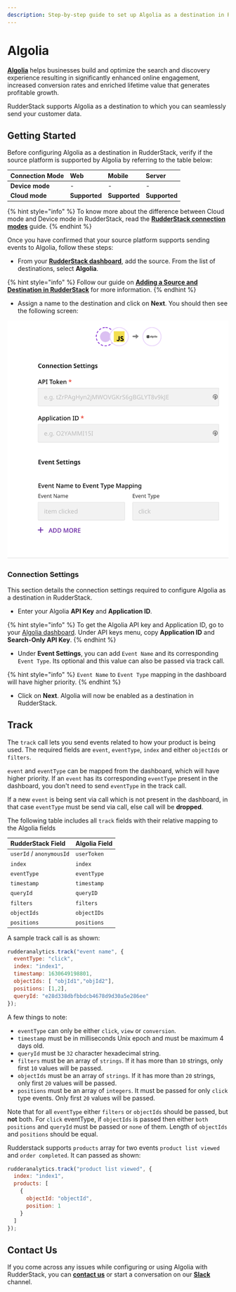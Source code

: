 ```yaml
---
description: Step-by-step guide to set up Algolia as a destination in RudderStack.
---
```


# Algolia

[**Algolia**](https://www.algolia.com/) helps businesses build and optimize the search and discovery experience resulting in significantly enhanced online engagement, increased conversion rates and enriched lifetime value that generates profitable growth.

RudderStack supports Algolia as a destination to which you can seamlessly send your customer data.

## Getting Started

Before configuring Algolia as a destination in RudderStack, verify if the source platform is supported by Algolia by referring to the table below:

| **Connection Mode** | **Web** | **Mobile** | **Server** |
| :--- | :--- | :--- | :--- |
| **Device mode** | - | - | - |
| **Cloud** **mode** | **Supported** | **Supported** | **Supported** |

{% hint style="info" %}
To know more about the difference between Cloud mode and Device mode in RudderStack, read the [**RudderStack connection modes**](https://docs.rudderstack.com/get-started/rudderstack-connection-modes) guide.
{% endhint %}

Once you have confirmed that your source platform supports sending events to Algolia, follow these steps:

* From your [**RudderStack dashboard**](https://app.rudderstack.com/), add the source. From the list of destinations, select **Algolia**.

{% hint style="info" %}
Follow our guide on [**Adding a Source and Destination in RudderStack**](https://docs.rudderstack.com/how-to-guides/adding-source-and-destination-rudderstack) for more information.
{% endhint %}

* Assign a name to the destination and click on **Next**. You should then see the following screen:

![Algolia Connection Settings](../../.gitbook/assets/Algolia.png)

### Connection Settings

This section details the connection settings required to configure Algolia as a destination in RudderStack.

* Enter your Algolia **API Key** and **Application ID**.

{% hint style="info" %}
To get the Algolia API key and Application ID, go to your [Algolia dashboard](https://www.algolia.com/apps/). Under API keys menu, copy **Application ID** and **Search-Only API Key**.
{% endhint %}

* Under **Event Settings**, you can add `Event Name` and its corresponding `Event Type`. Its optional and this value can also be passed via track call. 

{% hint style="info" %}
`Event Name` to `Event Type` mapping in the dashboard will have higher priority.
{% endhint %}

* Click on **Next**. Algolia will now be enabled as a destination in RudderStack.

## Track

The `track` call lets you send events related to how your product is being used. The required fields are `event`, `eventType`, `index` and either `objectIds` or `filters`.

`event` and `eventType` can be mapped from the dashboard, which will have higher priority. If an `event` has its corresponding `eventType` present in the dashboard, you don't need to send `eventType` in the track call. 

If a new `event` is being sent via call which is not present in the dashboard, in that case `eventType` must be send via call, else call will be **dropped**.

The following table includes all `track` fields with their relative mapping to the Algolia fields

| **RudderStack Field** | **Algolia Field** |
| :--- | :--- |
| `userId` / `anonymousId` | `userToken` |
| `index` | `index` |
| `eventType` | `eventType` |
| `timestamp` | `timestamp` |
| `queryId` | `queryID` |
| `filters` | `filters` |
| `objectIds` | `objectIDs` |
| `positions` | `positions` |

A sample track call is as shown:

```javascript
rudderanalytics.track("event name", {
  eventType: "click",  
  index: "index1",
  timestamp: 1630649198801,
  objectIds: [ "objId1","objId2"],
  positions: [1,2],
  queryId: "e28d338dbfbbdcb4678d9d30a5e286ee"
});
```

A few things to note: 

* `eventType` can only be either `click`, `view` or `conversion`.
* `timestamp` must be in milliseconds Unix epoch and must be maximum 4 days old.
* `queryId` must be `32` character hexadecimal string.
* `filters` must be an array of `strings`. If it has more than `10` strings, only first `10` values will be passed.
* `objectIds` must be an array of `strings`. If it has more than `20` strings, only first `20` values will be passed.
* `positions` must be an array of `integers`. It must be passed for only `click` type events. Only first `20` values will be passed.

Note that for all `eventType` either `filters` or `objectIds` should be passed, but **not** both.
For `click` eventType, if `objectIds` is passed then either `both` `positions` and `queryId` must be passed or `none` of them. Length of `objectIds` and `positions` should be equal.

Rudderstack supports `products` array for two events `product list viewed` and `order completed`. It can passed as shown:

```javascript
rudderanalytics.track("product list viewed", {
  index: "index1",
  products: [
    {
      objectId: "objectId",
      position: 1
    }
  ]
});
```
## Contact Us

If you come across any issues while configuring or using Algolia with RudderStack, you can [**contact us**](mailto:%20docs@rudderstack.com) or start a conversation on our [**Slack**](https://resources.rudderstack.com/join-rudderstack-slack) channel.


